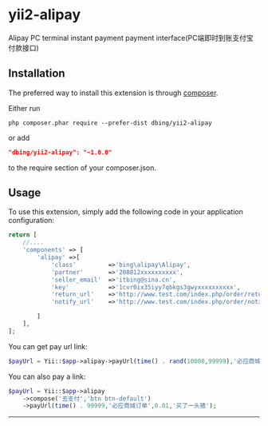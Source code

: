 # yii2-alipay

Alipay PC terminal instant payment payment interface(PC端即时到账支付宝付款接口)

Installation
------------

The preferred way to install this extension is through [composer](http://getcomposer.org/download/).

Either run

```
php composer.phar require --prefer-dist dbing/yii2-alipay
```

or add

```json
"dbing/yii2-alipay": "~1.0.0"
```

to the require section of your composer.json.

Usage
-----

To use this extension,  simply add the following code in your application configuration:

```php
return [
    //....
    'components' => [
        'alipay' =>[
            'class'         =>'bing\alipay\Alipay',
            'partner'       =>'208812xxxxxxxxxx',                           //合作身份者id
            'seller_email'  =>'itbing@sina.cn',                             //收款支付宝账号
            'key'           =>'1cvr0ix35iyy7qbkgs3gwyxxxxxxxxxx',           //安全检验码，
            'return_url'    =>'http://www.test.com/index.php/order/return', //同步通知地址（注意：不能加?id=123这类自定义参数）
            'notify_url'    =>'http://www.test.com/index.php/order/notify', //异步通知地址（注意：同上且不能写成内网域如localhost）

        ]
    ],
];

```

You can get pay url link:

```php
$payUrl = Yii::$app->alipay->payUrl(time() . rand(10000,99999),'必应商城订单',0.01,'买了一个栗子');
```


You can also pay a link:

```php
$payUrl = Yii::$app->alipay
    ->compose('去支付','btn btn-default')
    ->payUrl(time() . 99999,'必应商城订单',0.01,'买了一头猪');
```

---

 